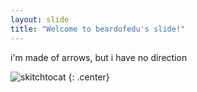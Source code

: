 ```yaml
---
layout: slide
title: "Welcome to beardofedu's slide!"
---
```


i'm made of arrows, but i have no direction

![skitchtocat](https://octodex.github.com/images/skitchtocat.png)
{: .center}
